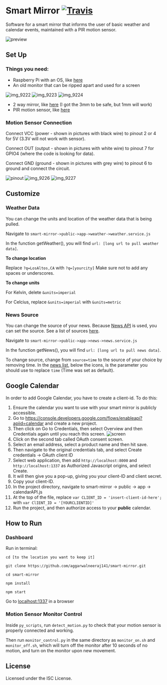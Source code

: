 # Smart Mirror [![Travis](https://img.shields.io/travis/aggarwalneeraj141/smart-mirror.svg)]()
Software for a smart mirror that informs the user of basic weather and calendar events, maintained with a PIR motion sensor.

![preview](https://cloud.githubusercontent.com/assets/7104017/22235705/0a81f616-e1b6-11e6-811f-23c4ee683c70.png)

## Set Up

### Things you need:

- Raspberry Pi with an OS, like [here](https://www.amazon.com/Raspberry-Pi-RASPBERRYPI3-MODB-1GB-Model-Motherboard/dp/B01CD5VC92/ref=sr_1_4?s=pc&ie=UTF8&qid=1489815602&sr=1-4&keywords=raspberry+pi+3)
- An old monitor that can be ripped apart and used for a screen

![img_9222](https://cloud.githubusercontent.com/assets/7104017/24069366/ac48c6c4-0b63-11e7-974d-4d8ec6621e9e.JPG)
![img_9223](https://cloud.githubusercontent.com/assets/7104017/24069369/c1aaed44-0b63-11e7-96e4-ceefb1e6766f.JPG)
![img_9224](https://cloud.githubusercontent.com/assets/7104017/24069370/c3251712-0b63-11e7-94d9-d2a30e2cae2a.JPG)
- 2 way mirror, like [here](https://www.amazon.com/12-Acrylic-See-Through-Mirror/dp/B017ONH3EG/ref=sr_1_3?ie=UTF8&qid=1489815719&sr=8-3&keywords=2+way+mirror) (I got the 3mm to be safe, but 1mm will work)
- PIR motion sensor, like [here](https://www.amazon.com/SunFounder-HC-SR501-Pyroelectric-Infrared-Arduino/dp/B00G9WR0PQ)

### Motion Sensor Connection

Connect VCC (power - shown in pictures with black wire) to pinout 2 or 4 for 5V (3.3V will not work with sensor).

Connect OUT (output - shown in pictures with white wire) to pinout 7 for GPIO4 (where the code is looking for data).

Connect GND (ground - shown in pictures with grey wire) to pinout 6 to ground and connect the circuit.


![pinout](https://openclipart.org/image/2400px/svg_to_png/264608/gpiopinsv2withpi.png)
![img_9226](https://cloud.githubusercontent.com/assets/7104017/24069440/61043642-0b65-11e7-8501-35c18468be4e.JPG)
![img_9227](https://cloud.githubusercontent.com/assets/7104017/24069439/5ff43996-0b65-11e7-9f10-4471c2d35077.JPG)

## Customize

### Weather Data
You can change the units and location of the weather data that is being pulled.

Navigate to `smart-mirror->public->app->weather->weather.service.js`

In the function getWeather(), you will find `url: [long url to pull weather data]`.

**To change location**

Replace `?q=LosAltos,CA` with `?q=[yourcity]`
Make sure not to add any spaces or underscores.

**To change units**

For Kelvin, delete `&units=imperial`

For Celcius, replace `&units=imperial` with `&units=metric`

### News Source
You can change the source of your news. Because [News API](https://newsapi.org) is used, you can set the source. See a list of sources [here](https://newsapi.org/sources).

Navigate to `smart-mirror->public->app->news->news.service.js`

In the function getNews(), you will find `url: [long url to pull news data]`.

To change source, change from `source=time` to the source of your choice by removing time. In the [news list](https://newsapi.org/sources), below the icons, is the parameter you should use to replace `time` (Time was set as default).

## Google Calendar

In order to add Google Calendar, you have to create a client-id. To do this:

1. Ensure the calendar you want to use with your smart mirror is publicly accessible.
2. Go to https://console.developers.google.com/flows/enableapi?apiid=calendar and create a new project.
2. Then click on Go to Credentials, then select Overview and then Credentials again until you reach this screen.
![screen](https://cloud.githubusercontent.com/assets/7104017/16212779/f316be6a-36fe-11e6-86a6-11953598e5bc.jpg)
3. Click on the second tab called OAuth consent screen.
4. Select an email address, select a product name and then hit save.
5. Then navigate to the original credentials tab, and select Create credentials -> OAuth client ID
6. Select web application, then add `http://localhost:8000` and `http://localhost:1337` as Authorized Javascript origins, and select Create.
7. It will then give you a pop-up, giving you your client-ID and client secret.
8. Copy your client-ID.
9. In the project directory, navigate to smart-mirror -> public -> app -> calendarAPI.js
10. At the top of the file, replace `var CLIENT_ID = 'insert-client-id-here';` with `var ClIENT_ID = '[YOURCLIENTID]'`
11. Run the project, and then authorize access to your **public** calendar.

## How to Run

### Dashboard

Run in terminal:

`cd [to the location you want to keep it]`

`git clone https://github.com/aggarwalneeraj141/smart-mirror.git`

`cd smart-mirror`

`npm install`

`npm start`

Go to [localhost:1337](http://localhost:1337) in a browser

### Motion Sensor Monitor Control

Inside `py_scripts`, run `detect_motion.py` to check that your motion sensor is properly connected and working.

Then run `monitor_control.py` in the same directory as `monitor_on.sh` and `monitor_off.sh`, which will turn off the monitor after 10 seconds of no motion, and turn on the monitor upon new movement.

## License
Licensed under the ISC License.
